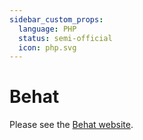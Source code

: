 ```yaml
---
sidebar_custom_props:
  language: PHP
  status: semi-official
  icon: php.svg
---
```


# Behat

Please see the [Behat website](https://behat.org/).
